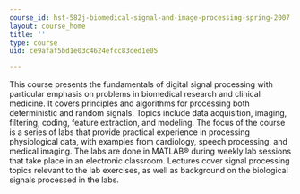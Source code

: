 ```yaml
---
course_id: hst-582j-biomedical-signal-and-image-processing-spring-2007
layout: course_home
title: ''
type: course
uid: ce9afaf5bd1e03c4624efcc83ced1e05

---
```

This course presents the fundamentals of digital signal processing with particular emphasis on problems in biomedical research and clinical medicine. It covers principles and algorithms for processing both deterministic and random signals. Topics include data acquisition, imaging, filtering, coding, feature extraction, and modeling. The focus of the course is a series of labs that provide practical experience in processing physiological data, with examples from cardiology, speech processing, and medical imaging. The labs are done in MATLAB® during weekly lab sessions that take place in an electronic classroom. Lectures cover signal processing topics relevant to the lab exercises, as well as background on the biological signals processed in the labs.

